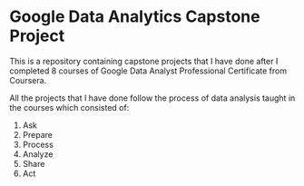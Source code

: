 # Google Data Analytics Capstone Project

This is a repository containing capstone projects that I have done after I completed 8 courses of Google Data Analyst Professional Certificate from Coursera.

All the projects that I have done follow the process of data analysis taught in the courses which consisted of:
1. Ask
2. Prepare
3. Process
4. Analyze
5. Share
6. Act